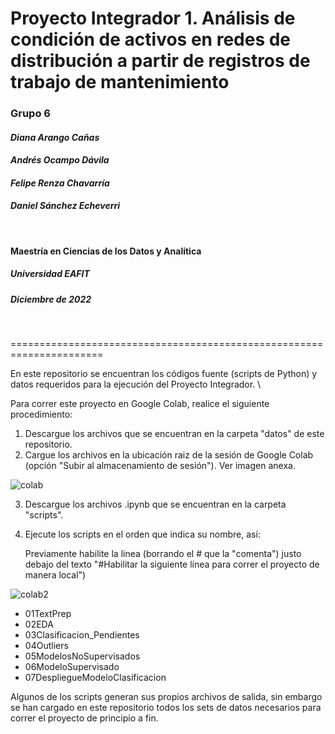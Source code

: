 # Proyecto Integrador 1. Análisis de condición de activos en redes de distribución a partir de registros de trabajo de mantenimiento

### **Grupo 6**  
#### *Diana Arango Cañas*
#### *Andrés Ocampo Dávila*
#### *Felipe Renza Chavarría* 
#### *Daniel Sánchez Echeverri*

<br />

#### Maestría en Ciencias de los Datos y Analítica
##### Universidad EAFIT
##### Diciembre de 2022

<br />

======================================================================

En este repositorio se encuentran los códigos fuente (scripts de Python) y datos requeridos para la ejecución del Proyecto Integrador.
\

Para correr este proyecto en Google Colab, realice el siguiente procedimiento:

1. Descargue los archivos que se encuentran en la carpeta "datos" de este repositorio.
2. Cargue los archivos en la ubicación raiz de la sesión de Google Colab (opción "Subir al almacenamiento de sesión"). Ver imagen anexa.

![colab](https://user-images.githubusercontent.com/70821787/205749783-84abe7a3-48e3-416d-85b9-62bb8d06412e.png)

3. Descargue los archivos .ipynb que se encuentran en la carpeta "scripts".
4. Ejecute los scripts en el orden que indica su nombre, así:
   
   Previamente habilite la linea (borrando el # que la "comenta") justo debajo del texto "#Habilitar la siguiente línea para correr el proyecto de manera local")
   
![colab2](https://user-images.githubusercontent.com/70821787/205754338-f9c73819-8943-49f9-81c0-2911d2d77c24.png)
   
   - 01TextPrep
   - 02EDA
   - 03Clasificacion_Pendientes
   - 04Outliers
   - 05ModelosNoSupervisados
   - 06ModeloSupervisado
   - 07DespliegueModeloClasificacion
   
Algunos de los scripts generan sus propios archivos de salida, sin embargo se han cargado en este repositorio todos los sets de datos necesarios para correr el proyecto de principio a fin.


